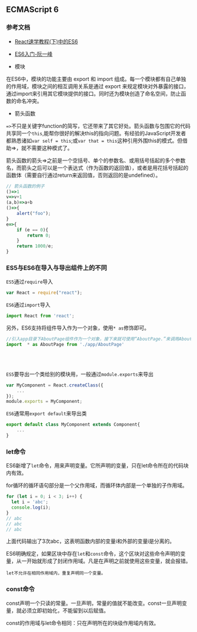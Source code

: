 ## ECMAScript 6 

### 参考文档
* [React速学教程(下)中的ES6](http://blog.csdn.net/fengyuzhengfan/article/details/52233582)
* [ES6入门-阮一峰](http://es6.ruanyifeng.com/#docs/let)

* 模块

在ES6中，模块的功能主要由 export 和 import 组成。每一个模块都有自己单独的作用域，模块之间的相互调用关系是通过 export 来规定模块对外暴露的接口，通过import来引用其它模块提供的接口。同时还为模块创造了命名空间，防止函数的命名冲突。

* 箭头函数

`=>`不只是关键字function的简写，它还带来了其它好处。箭头函数与包围它的代码共享同一个`this`,能帮你很好的解决this的指向问题。有经验的JavaScript开发者都熟悉诸如`var self = this`;或`var that = this`这种引用外围this的模式。但借助=>，就不需要这种模式了。

箭头函数的箭头=>之前是一个空括号、单个的参数名、或用括号括起的多个参数名，而箭头之后可以是一个表达式（作为函数的返回值），或者是用花括号括起的函数体（需要自行通过return来返回值，否则返回的是undefined）。

```javascript
// 箭头函数的例子
()=>1
v=>v+1
(a,b)=>a+b
()=>{
    alert("foo");
}
e=>{
    if (e == 0){
        return 0;
    }
    return 1000/e;
}
```

### ES5与ES6在导入与导出组件上的不同

`ES5`通过`require`导入

```javascript
var React = require("react");
```

`ES6`通过`import`导入

```javascript
import React from 'react';
```

另外，ES6支持将组件导入作为一个对象，使用`* as`修饰即可。

```javascript
//引入app目录下AboutPage组件作为一个对象，接下来就可使用“AboutPage.”来调用AboutPage的方法及属性了。  
import  * as AboutPage from './app/AboutPage' 
```

<br>
<br>

`ES5`要导出一个类给别的模块用，一般通过`module.exports`来导出

```javascript
var MyComponent = React.createClass({
    ...
});
module.exports = MyComponent;
```

`ES6`通常用`export default`来导出类

```javascript
export default class MyComponent extends Component{
    ...
}
```

### let命令

ES6新增了`let`命令，用来声明变量。它所声明的变量，只在let命令所在的代码块内有效。

for循环的循环语句部分是一个父作用域，而循环体内部是一个单独的子作用域。

```javascript
for (let i = 0; i < 3; i++) {
  let i = 'abc';
  console.log(i);
}
// abc
// abc
// abc
```
上面代码输出了3次abc，这表明函数内部的变量i和外部的变量i是分离的。

ES6明确规定，如果区块中存在`let`和`const`命令，这个区块对这些命令声明的变量，从一开始就形成了封闭作用域。凡是在声明之前就使用这些变量，就会报错。

`let不允许在相同作用域内，重复声明同一个变量。`

### const命令
const声明一个只读的常量。一旦声明，常量的值就不能改变。const一旦声明变量，就必须立即初始化，不能留到以后赋值。

const的作用域与let命令相同：只在声明所在的块级作用域内有效。